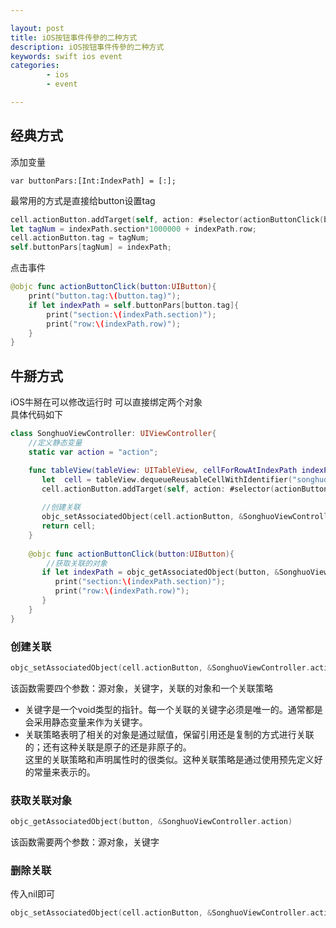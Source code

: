 ```yaml
---

layout: post
title: iOS按钮事件传參的二种方式
description: iOS按钮事件传參的二种方式
keywords: swift ios event
categories: 
        - ios
        - event

---
```


## 经典方式

添加变量

```
var buttonPars:[Int:IndexPath] = [:];
```

最常用的方式是直接给button设置tag

```swift
cell.actionButton.addTarget(self, action: #selector(actionButtonClick(button:)), for: UIControlEvents.touchUpInside)
let tagNum = indexPath.section*1000000 + indexPath.row;
cell.actionButton.tag = tagNum;
self.buttonPars[tagNum] = indexPath;
```
点击事件

```swift
@objc func actionButtonClick(button:UIButton){
    print("button.tag:\(button.tag)");
    if let indexPath = self.buttonPars[button.tag]{
        print("section:\(indexPath.section)");
        print("row:\(indexPath.row)");
    }
}
```

## 牛掰方式

iOS牛掰在可以修改运行时 可以直接绑定两个对象  
具体代码如下

```swift
class SonghuoViewController: UIViewController{
	//定义静态变量
	static var action = "action";

	func tableView(tableView: UITableView, cellForRowAtIndexPath indexPath: NSIndexPath) -> UITableViewCell {
	   let  cell = tableView.dequeueReusableCellWithIdentifier("songhuoCell", forIndexPath: indexPath) as! SonghuoTableViewCell;
	   cell.actionButton.addTarget(self, action: #selector(actionButtonClick(button:)), forControlEvents: UIControlEvents.TouchUpInside);
	   
	   //创建关联
	   objc_setAssociatedObject(cell.actionButton, &SonghuoViewController.action, indexPath, objc_AssociationPolicy.OBJC_ASSOCIATION_RETAIN_NONATOMIC);
	   return cell;
	}
	
	@objc func actionButtonClick(button:UIButton){
		//获取关联的对象
	   if let indexPath = objc_getAssociatedObject(button, &SonghuoViewController.action) as? NSIndexPath{
	   	  print("section:\(indexPath.section)");
	   	  print("row:\(indexPath.row)");
	   }	   
	}
}
```

### 创建关联

```swift
objc_setAssociatedObject(cell.actionButton, &SonghuoViewController.action, indexPath, objc_AssociationPolicy.OBJC_ASSOCIATION_RETAIN_NONATOMIC);
```

该函数需要四个参数：源对象，关键字，关联的对象和一个关联策略  
 
+ 关键字是一个void类型的指针。每一个关联的关键字必须是唯一的。通常都是会采用静态变量来作为关键字。
+ 关联策略表明了相关的对象是通过赋值，保留引用还是复制的方式进行关联的；还有这种关联是原子的还是非原子的。  
  这里的关联策略和声明属性时的很类似。这种关联策略是通过使用预先定义好的常量来表示的。

### 获取关联对象

```swift
objc_getAssociatedObject(button, &SonghuoViewController.action)
```

该函数需要两个参数：源对象，关键字

### 删除关联

传入nil即可  

```swift
objc_setAssociatedObject(cell.actionButton, &SonghuoViewController.action, nil, objc_AssociationPolicy.OBJC_ASSOCIATION_RETAIN_NONATOMIC);
```

